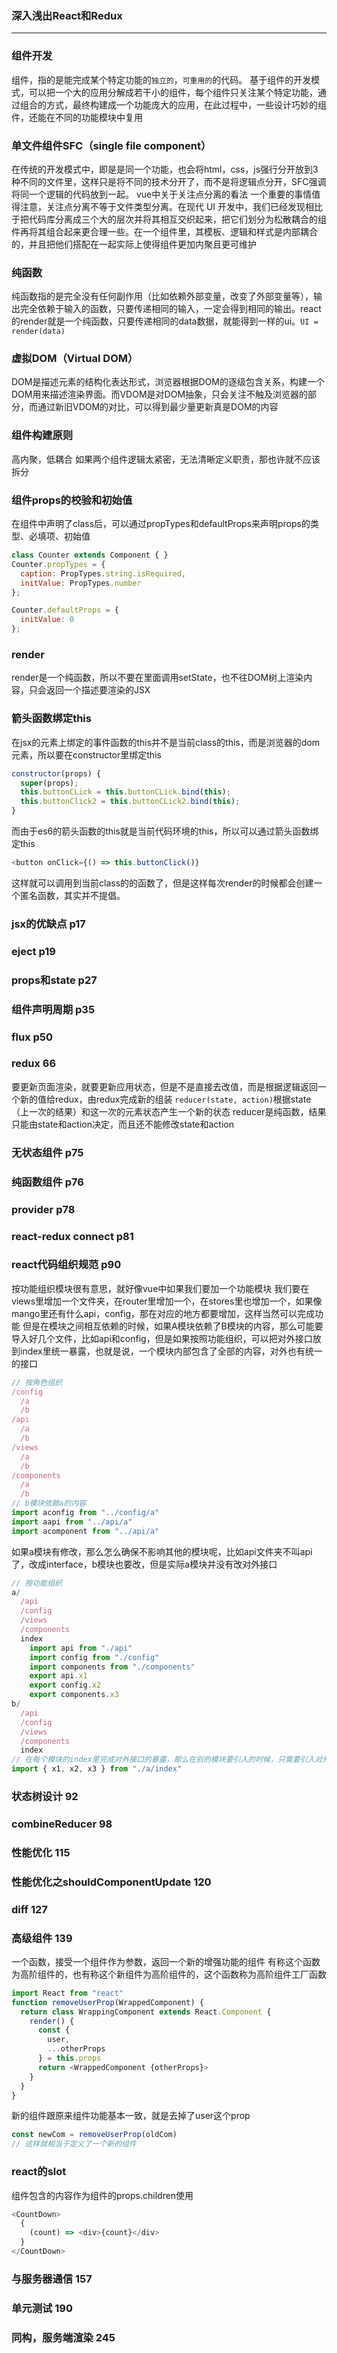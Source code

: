 ### 深入浅出React和Redux
***

### 组件开发
组件，指的是能完成某个特定功能的`独立的`，`可重用的`的代码。
基于组件的开发模式，可以把一个大的应用分解成若干小的组件，每个组件只关注某个特定功能，通过组合的方式，最终构建成一个功能庞大的应用，在此过程中，一些设计巧妙的组件，还能在不同的功能模块中复用

### 单文件组件SFC（single file component）
在传统的开发模式中，即是是同一个功能，也会将html，css，js强行分开放到3种不同的文件里，这样只是将不同的技术分开了，而不是将逻辑点分开，SFC强调将同一个逻辑的代码放到一起。
vue中关于关注点分离的看法
一个重要的事情值得注意，关注点分离不等于文件类型分离。在现代 UI 开发中，我们已经发现相比于把代码库分离成三个大的层次并将其相互交织起来，把它们划分为松散耦合的组件再将其组合起来更合理一些。在一个组件里，其模板、逻辑和样式是内部耦合的，并且把他们搭配在一起实际上使得组件更加内聚且更可维护

### 纯函数
纯函数指的是完全没有任何副作用（比如依赖外部变量，改变了外部变量等），输出完全依赖于输入的函数，只要传递相同的输入，一定会得到相同的输出。react的render就是一个纯函数，只要传递相同的data数据，就能得到一样的ui。`UI = render(data)`

### 虚拟DOM（Virtual DOM）
DOM是描述元素的结构化表达形式，浏览器根据DOM的逐级包含关系，构建一个DOM用来描述渲染界面。而VDOM是对DOM抽象，只会关注不触及浏览器的部分，而通过新旧VDOM的对比，可以得到最少量更新真是DOM的内容

### 组件构建原则
高内聚，低耦合
如果两个组件逻辑太紧密，无法清晰定义职责，那也许就不应该拆分

### 组件props的校验和初始值
在组件中声明了class后，可以通过propTypes和defaultProps来声明props的类型、必填项、初始值
```js
class Counter extends Component { }
Counter.propTypes = {
  caption: PropTypes.string.isRequired,
  initValue: PropTypes.number
};

Counter.defaultProps = {
  initValue: 0
};
```

### render
render是一个纯函数，所以不要在里面调用setState，也不往DOM树上渲染内容，只会返回一个描述要渲染的JSX

### 箭头函数绑定this
在jsx的元素上绑定的事件函数的this并不是当前class的this，而是浏览器的dom元素，所以要在constructor里绑定this
```js
constructor(props) {
  super(props);
  this.buttonCLick = this.buttonCLick.bind(this);
  this.buttonClick2 = this.buttonCLick2.bind(this);
}
```
而由于es6的箭头函数的this就是当前代码环境的this，所以可以通过箭头函数绑定this
```js
<button onClick={() => this.buttonClick()}
```
这样就可以调用到当前class的的函数了，但是这样每次render的时候都会创建一个匿名函数，其实并不提倡。


### jsx的优缺点 p17
### eject p19
### props和state p27
### 组件声明周期 p35
### flux p50
### redux 66
要更新页面渲染，就要更新应用状态，但是不是直接去改值，而是根据逻辑返回一个新的值给redux，由redux完成新的组装
`reducer(state, action)`根据state（上一次的结果）和这一次的元素状态产生一个新的状态
reducer是纯函数，结果只能由state和action决定，而且还不能修改state和action

### 无状态组件 p75
### 纯函数组件 p76

### provider p78
### react-redux connect p81
### react代码组织规范 p90 
按功能组织模块很有意思，就好像vue中如果我们要加一个功能模块
我们要在views里增加一个文件夹，在router里增加一个，在stores里也增加一个，如果像mango里还有什么api，config，那在对应的地方都要增加，这样当然可以完成功能
但是在模块之间相互依赖的时候，如果A模块依赖了B模块的内容，那么可能要导入好几个文件，比如api和config，但是如果按照功能组织，可以把对外接口放到index里统一暴露，也就是说，一个模块内部包含了全部的内容，对外也有统一的接口
```js
// 按角色组织
/config
  /a
  /b
/api
  /a
  /b
/views
  /a
  /b
/components
  /a
  /b
// b模块依赖a的内容
import aconfig from "../config/a"
import aapi from "../api/a"
import acomponent from "../api/a"
```
如果a模块有修改，那么怎么确保不影响其他的模块呢，比如api文件夹不叫api了，改成interface，b模块也要改，但是实际a模块并没有改对外接口
```js
// 按功能组织
a/
  /api
  /config
  /views
  /components
  index
    import api from "./api"
    import config from "./config"
    import components from "./components"
    export api.x1
    export config.x2
    export components.x3
b/
  /api
  /config
  /views
  /components
  index
// 在每个模块的index里完成对外接口的暴露，那么在别的模块要引入的时候，只需要引入对外接口，模块内部的修改只要不影响对外接口就可以了
import { x1, x2, x3 } from "./a/index"
```

### 状态树设计 92
### combineReducer 98
### 性能优化 115
### 性能优化之shouldComponentUpdate 120
### diff 127
### 高级组件 139
一个函数，接受一个组件作为参数，返回一个新的增强功能的组件
有称这个函数为高阶组件的，也有称这个新组件为高阶组件的，这个函数称为高阶组件工厂函数
```js
import React from "react"
function removeUserProp(WrappedComponent) {
  return class WrappingComponent extends React.Component {
    render() {
      const {
        user,
        ...otherProps
      } = this.props
      return <WrappedComponent {otherProps}>
    }
  }
}
```
新的组件跟原来组件功能基本一致，就是去掉了user这个prop
```js
const newCom = removeUserProp(oldCom)
// 这样就相当于定义了一个新的组件
```

### react的slot
组件包含的内容作为组件的props.children使用
```js
<CountDown>
  {
    (count) => <div>{count}</div>
  }
</CountDown>
```

### 与服务器通信 157
### 单元测试 190
### 同构，服务端渲染 245